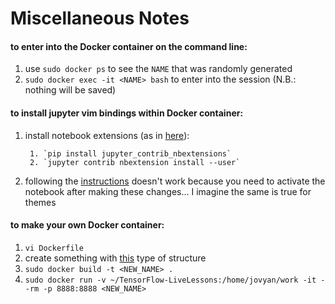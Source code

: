 # Miscellaneous Notes

#### to enter into the Docker container on the command line: 

1. use `sudo docker ps` to see the `NAME` that was randomly generated
2. `sudo docker exec -it <NAME> bash` to enter into the session (N.B.: nothing will be saved)


#### to install jupyter vim bindings within Docker container:

1. install notebook extensions (as in [here](https://github.com/ipython-contrib/jupyter_contrib_nbextensions#installation)):

        1. `pip install jupyter_contrib_nbextensions`
        2. `jupyter contrib nbextension install --user`

2. following the [instructions](https://github.com/lambdalisue/jupyter-vim-binding/wiki/Installation) doesn't work because you need to activate the notebook after making these changes... I imagine the same is true for themes

#### to make your own Docker container:

1. `vi Dockerfile`
2. create something with [this](https://raw.githubusercontent.com/jupyter/docker-stacks/master/tensorflow-notebook/Dockerfile) type of structure
3. `sudo docker build -t <NEW_NAME> .`
4. `sudo docker run -v ~/TensorFlow-LiveLessons:/home/jovyan/work -it --rm -p 8888:8888 <NEW_NAME>`


